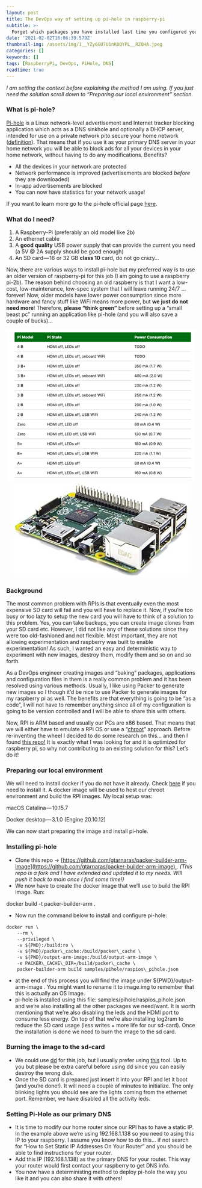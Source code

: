 ```yaml
---
layout: post
title: The DevOps way of setting up pi-hole in raspberry-pi
subtitle: >-
  Forget which packages you have installed last time you configured your RPI…
date: '2021-02-02T16:06:39.579Z'
thumbnail-img: /assets/img/1__YZy6GU7U1nK0QYPL__RZQHA.jpeg
categories: []
keywords: []
tags: [RaspberryPi, DevOps, PiHole, DNS]
readtime: true
---
```


_I am setting the context before explaining the method I am using. If you just need the solution scroll down to “Preparing our local environment” section._

### What is pi-hole?

[Pi-hole](https://pi-hole.net/) is a Linux network-level advertisement and Internet tracker blocking application which acts as a DNS sinkhole and optionally a DHCP server, intended for use on a private network pito secure your home network ([definition](https://en.wikipedia.org/wiki/Pi-hole)). That means that if you use it as your primary DNS server in your home network you will be able to block ads for all your devices in your home network, without having to do any modifications. Benefits?

*   All the devices in your network are protected
*   Network performance is improved (advertisements are blocked _before_ they are downloaded)
*   In-app advertisements are blocked
*   You can now have statistics for your network usage!

If you want to learn more go to the pi-hole official page [here](https://pi-hole.net/).

### What do I need?

1.  A Raspberry-Pi (preferably an old model like 2b)
2.  An ethernet cable
3.  A **good** **quality** USB power supply that can provide the current you need (a 5V @ 2A supply should be good enough)
4.  An SD card — 16 or 32 GB **class 10** card, do not go crazy…

Now, there are various ways to install pi-hole but my preferred way is to use an older version of raspberry-pi for this job (I am going to use a raspberry pi-2b). The reason behind choosing an old raspberry is that I want a low-cost, low-maintenance, low-spec system that I will leave running 24/7 … forever! Now, older models have lower power consumption since more hardware and fancy stuff like WiFi means more power, but **we just do not need more**! Therefore, **please “think green”** before setting up a “small beast pc” running an application like pi-hole (and you will also save a couple of bucks)…

<p align="center">
  <img src="/assets/img/1__Ts__47GaV3mIw9MMUqjH6dA.png">
  <img src="/assets/img/1__YZy6GU7U1nK0QYPL__RZQHA.jpeg">
</p>


### Background

The most common problem with RPIs is that eventually even the most expensive SD card will fail and you will have to replace it. Now, if you’re too busy or too lazy to setup the new card you will have to think of a solution to this problem. Yes, you can take backups, you can create image clones from your SD card etc. However, I did not like any of these solutions since they were too old-fashioned and not flexible. Most important, they are not allowing experimentation and raspberry was built to enable experimentation! As such, I wanted an easy and deterministic way to experiment with new images, destroy them, modify them and so on and so forth.

As a DevOps engineer creating images and “baking” packages, applications and configuration files in them is a really common problem and it has been resolved using various methods. Usually, I like using Packer to generate new images so I though it’d be nice to use Packer to generate images for my raspberry pi as well. The benefits are that everything is going to be “as a code”, I will not have to remember anything since all of my configuration is going to be version controlled and I will be able to share this with others.

Now, RPI is ARM based and usually our PCs are x86 based. That means that we will either have to emulate a RPi OS or use a “[chroot](https://www.packer.io/docs/builders/amazon/chroot)” approach. Before re-inventing the wheel I decided to do some research on this… and then I found [this repo!](https://github.com/solo-io/packer-builder-arm-image) It is exactly what I was looking for and it is optimized for raspberry pi, so why not contributing to an existing solution for this? Let’s do it!

### Preparing our local environment

We will need to install docker if you do not have it already. Check [here](https://docs.docker.com/get-docker/) if you need to install it. A docker image will be used to host our chroot environment and build the RPI images. My local setup was:

macOS Catalina — 10.15.7

Docker desktop — 3.1.0 (Engine 20.10.12)

We can now start preparing the image and install pi-hole.

### Installing pi-hole

*   Clone this repo -> [https://github.com/gtarnaras/packer-builder-arm-image](https://github.com/gtarnaras/packer-builder-arm-image) . _(This repo is a fork and I have extended and updated it to my needs. Will push it back to main once I find some time!)_
*   We now have to create the docker image that we’ll use to build the RPI image. Run:

docker build -t packer-builder-arm .

*   Now run the command below to install and configure pi-hole:

```
docker run \
    --rm \
    --privileged \
    -v ${PWD}:/build:ro \
    -v ${PWD}/packer\_cache:/build/packer\_cache \
    -v ${PWD}/output-arm-image:/build/output-arm-image \
    -e PACKER\_CACHE\_DIR=/build/packer\_cache \
    packer-builder-arm build samples/pihole/raspios\_pihole.json
```

*   at the end of this process you will find the image under ${PWD}/output-arm-image . You might want to rename it to image.img to remember that this is actually an OS image.
*   pi-hole is installed using this file: samples/pihole/raspios\_pihole.json and we’re also installing all the other packages we need/want. It is worth mentioning that we’re also disabling the leds and the HDMI port to consume less energy. On top of that we’re also installing log2ram to reduce the SD card usage (less writes = more life for our sd-card). Once the installation is done we need to burn the image to the sd card.

### Burning the image to the sd-card

*   We could use [dd](https://en.wikipedia.org/wiki/Dd_%28Unix%29) for this job, but I usually prefer using [this](https://www.balena.io/etcher/) tool. Up to you but please be extra careful before using dd since you can easily destroy the wrong disk.
*   Once the SD card is prepared just insert it into your RPI and let it boot (and you’re done!). It will need a couple of minutes to initialize. The only blinking lights you should see are the lights coming from the ethernet port. Remember, we have disabled all the activity leds.

### Setting Pi-Hole as our primary DNS

*   It is time to modify our home router since our RPI has to have a static IP. In the example above we’re using 192.168.1.138 so you need to asing this IP to your raspberry. I assume you know how to do this… if not search for “How to Set Static IP Addresses On Your Router” and you should be able to find instructions for your router.
*   Add this IP (192.168.1.138) as the primary DNS for your router. This way your router would first contact your raspberry to get DNS info.
*   You now have a deterministing method to deploy pi-hole the way you like it and you can also share it with others!